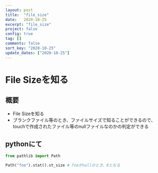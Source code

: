 ```yaml
---
layout: post
title:  "file_size"
date:   2020-10-25
excerpt: "file_size"
project: false
config: true
tag: []
comments: false
sort_key: "2020-10-25"
update_dates: ["2020-10-25"]
---
```


# File Sizeを知る

## 概要
 - File Sizeを知る
 - ブランクファイル等のとき、ファイルサイズで知ることができるので、touchで作成されたファイル等のnullファイルなのかの判定ができる

## pythonにて

```python
from pathlib import Path

Path("foo").stat().st_size # fooがnullのとき、0となる
```


